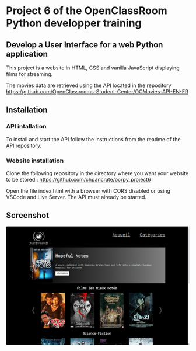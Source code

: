 # Project 6 of the OpenClassRoom Python developper training

## Develop a User Interface for a web Python application

This project is a website in HTML, CSS and vanilla JavaScript displaying films for streaming.

The movies data are retrieved using the API located in the repository https://github.com/OpenClassrooms-Student-Center/OCMovies-API-EN-FR

## Installation

### API intallation

To install and start the API follow the instructions from the readme of the API repository.

### Website installation

Clone the following repository in the directory where you want your website to be stored : https://github.com/chpancrate/ocrpy_project6

Open the file index.html with a browser with CORS disabled or using VSCode and Live Server. The API must already be started.

## Screenshot

![index.html](images/index.png)